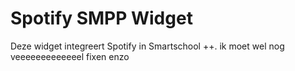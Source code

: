 # Spotify SMPP Widget

Deze widget integreert Spotify in Smartschool ++. ik moet wel nog veeeeeeeeeeeeel fixen enzo

